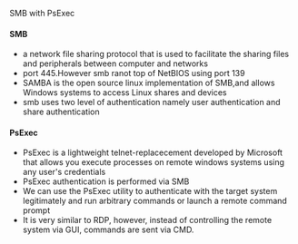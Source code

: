 SMB with PsExec
#### SMB
- a network file sharing protocol that is used to facilitate the sharing files and peripherals between computer and networks
- port 445.However smb ranot top of NetBIOS using port 139
- SAMBA is the open source linux implementation of SMB,and allows Windows systems to access Linux shares and devices
- smb uses two level of authentication namely user authentication and share authentication
#### PsExec
- PsExec is a lightweight telnet-replacecement developed by Microsoft that allows you execute processes on remote windows systems using any user's credentials
- PsExec authentication is performed via SMB
- We can use the PsExec utility to authenticate with the target system legitimately and run arbitrary commands or launch a remote command prompt
- It is very similar to RDP, however, instead of controlling the remote system via GUI, commands are sent via CMD.
